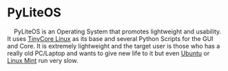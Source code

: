 # PyLiteOS
&nbsp;&nbsp;&nbsp;&nbsp;PyLiteOS is an Operating System that promotes lightweight and usability. It uses [TinyCore Linux](http://www.tinycorelinux.net/) as its base and several Python Scripts for the GUI and Core. It is extremely lightweight and the target user is those who has a really old PC/Laptop and wants to give new life to it but even [Ubuntu](https://ubuntu.com/) or [Linux Mint](https://linuxmint.com/) run very slow.
